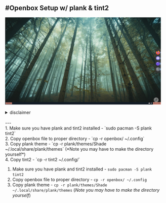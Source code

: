 #Openbox Setup w/ plank & tint2
---
![openbox](/images/OPENBOX.png)
  
<details>
<summary>disclaimer</summary>
<br>
- The tint2rc is the same as `Repentance` in here- https://github.com/downthecrop/tint2-theme-collections
<br>
- The plank theme is shade from here- https://www.github.com/kennyh7279/plank-themes
</details>
<br>
---
<br>
1. Make sure you have plank and tint2 installed
- `sudo pacman -S plank tint2`
<br>
2. Copy openbox file to proper directory
- `cp -r openbox/ ~/.config`
<br>
3. Copy plank theme
- `cp -r plank/themes/Shade ~/.local/share/plank/themes` (*Note you may have to make the directory yourself*)
<br>
4. Copy tint2
- `cp -r tint2 ~/.config/`

1. Make sure you have plank and tint2 installed - `sudo pacman -S plank tint2`
2. Copy openbox file to proper directory - `cp -r openbox/ ~/.config`
3. Copy plank theme - `cp -r plank/themes/Shade ~/.local/share/plank/themes` (*Note you may have to make the directory yourself*)
